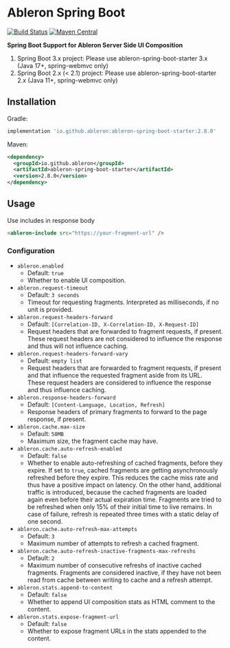 # Ableron Spring Boot
[![Build Status](https://github.com/ableron/ableron/actions/workflows/ableron-spring-boot-2.yml/badge.svg)](https://github.com/ableron/ableron/actions/workflows/ableron-spring-boot-2.yml)
[![Maven Central](https://maven-badges.herokuapp.com/maven-central/io.github.ableron/ableron-spring-boot/badge.svg)](https://mvnrepository.com/artifact/io.github.ableron/ableron-spring-boot)

**Spring Boot Support for Ableron Server Side UI Composition**
1. Spring Boot 3.x project: Please use ableron-spring-boot-starter 3.x (Java 17+, spring-webmvc only)
2. Spring Boot 2.x (< 2.1) project: Please use ableron-spring-boot-starter 2.x (Java 11+, spring-webmvc only)

## Installation
Gradle:
```groovy
implementation 'io.github.ableron:ableron-spring-boot-starter:2.8.0'
```

Maven:
```xml
<dependency>
  <groupId>io.github.ableron</groupId>
  <artifactId>ableron-spring-boot-starter</artifactId>
  <version>2.8.0</version>
</dependency>
```

## Usage
Use includes in response body
```html
<ableron-include src="https://your-fragment-url" />
```

### Configuration

- `ableron.enabled`
  - Default: `true`
  - Whether to enable UI composition.
- `ableron.request-timeout`
  - Default: `3 seconds`
  - Timeout for requesting fragments. Interpreted as milliseconds, if no unit is provided.
- `ableron.request-headers-forward`
  - Default: `[Correlation-ID, X-Correlation-ID, X-Request-ID]`
  - Request headers that are forwarded to fragment requests, if present.<br>
    These request headers are not considered to influence the response and thus will not influence caching.
- `ableron.request-headers-forward-vary`
  - Default: `empty list`
  - Request headers that are forwarded to fragment requests, if present and that influence the requested fragment
    aside from its URL.<br>
    These request headers are considered to influence the response and thus influence caching.
- `ableron.response-headers-forward`
  - Default: `[Content-Language, Location, Refresh]`
  - Response headers of primary fragments to forward to the page response, if present.
- `ableron.cache.max-size`
  - Default: `50MB`
  - Maximum size, the fragment cache may have.
- `ableron.cache.auto-refresh-enabled`
  - Default: `false`
  - Whether to enable auto-refreshing of cached fragments, before they expire.
    If set to `true`, cached fragments are getting asynchronously refreshed before they expire. This reduces the cache miss
    rate and thus have a positive impact on latency. On the other hand, additional traffic is introduced, because the cached
    fragments are loaded again even before their actual expiration time.
    Fragments are tried to be refreshed when only 15% of their initial time to live remains. In case of failure, refresh is
    repeated three times with a static delay of one second.
- `ableron.cache.auto-refresh-max-attempts`
  - Default: `3`
  - Maximum number of attempts to refresh a cached fragment.
- `ableron.cache.auto-refresh-inactive-fragments-max-refreshs`
  - Default: `2`
  - Maximum number of consecutive refreshs of inactive cached fragments.
    Fragments are considered inactive, if they have not been read from cache between writing to cache and a refresh attempt.
- `ableron.stats.append-to-content`
  - Default: `false`
  - Whether to append UI composition stats as HTML comment to the content.
- `ableron.stats.expose-fragment-url`
  - Default: `false`
  - Whether to expose fragment URLs in the stats appended to the content.
